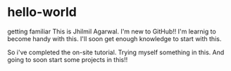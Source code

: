 # hello-world
getting familiar
This is Jhilmil Agarwal.
I'm new to GitHub!!
I'm learnig to become handy with this. 
I'll soon get enough knowledge to start with this. 

So i've completed the on-site tutorial.
Trying myself something in this.
And going to soon start some projects in this!!
